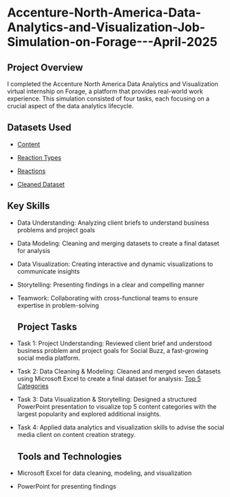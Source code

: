 # Accenture-North-America-Data-Analytics-and-Visualization-Job-Simulation-on-Forage---April-2025
## Project Overview
I completed the Accenture North America Data Analytics and Visualization virtual internship on Forage, a platform that provides real-world work experience. This simulation consisted of four tasks, each focusing on a crucial aspect of the data analytics lifecycle.
## Datasets Used
- <a href="https://github.com/Poojitha2509/Accenture-North-America-Data-Analytics-and-Visualization-Job-Simulation-on-Forage---April-2025/blob/main/Content.csv"> Content </a>

- <a href="https://github.com/Poojitha2509/Accenture-North-America-Data-Analytics-and-Visualization-Job-Simulation-on-Forage---April-2025/blob/main/ReactionTypes.csv"> Reaction Types </a>

- <a href="https://github.com/Poojitha2509/Accenture-North-America-Data-Analytics-and-Visualization-Job-Simulation-on-Forage---April-2025/blob/main/Reactions.csv"> Reactions </a>

- <a href="https://github.com/Poojitha2509/Accenture-North-America-Data-Analytics-and-Visualization-Job-Simulation-on-Forage---April-2025/blob/main/Task%203_Final%20Content%20Data%20set.csv"> Cleaned Dataset </a>

## Key Skills
- Data Understanding: Analyzing client briefs to understand business problems and project goals
- Data Modeling: Cleaning and merging datasets to create a final dataset for analysis
- Data Visualization: Creating interactive and dynamic visualizations to communicate insights
- Storytelling: Presenting findings in a clear and compelling manner
- Teamwork: Collaborating with cross-functional teams to ensure expertise in problem-solving

  ## Project Tasks
- Task 1: Project Understanding: Reviewed client brief and understood business problem and project goals for Social Buzz, a fast-growing social media platform.
- Task 2: Data Cleaning & Modeling: Cleaned and merged seven datasets using Microsoft Excel to create a final dataset for analysis:
  <a href="https://github.com/Poojitha2509/Accenture-North-America-Data-Analytics-and-Visualization-Job-Simulation-on-Forage---April-2025/blob/main/answers%20top%205.xlsx"> Top 5 Categories </a>
- Task 3: Data Visualization & Storytelling: Designed a structured PowerPoint presentation to visualize top 5 content categories with the largest popularity and explored additional insights.
- Task 4: Applied data analytics and visualization skills to advise the social media client on content creation strategy.

  ## Tools and Technologies
- Microsoft Excel for data cleaning, modeling, and visualization
- PowerPoint for presenting findings


